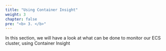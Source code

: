 ```yaml
---
title: "Using Container Insight"
weight: 3
chapter: false
pre: "<b> 3. </b>"
---
```


In this section, we will have a look at what can be done to monitor our ECS cluster, using Container Insight